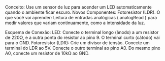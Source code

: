Conceito: Use um sensor de luz para acender um LED automaticamente quando o ambiente ficar escuro.
Novos Componentes: Fotoresistor (LDR).
O que você vai aprender: Leitura de entradas analógicas ( analogRead ) para medir valores que variam continuamente, como a intensidade
da luz.

Esquema de Conexão:
LED: Conecte o terminal longo (ânodo) a um resistor de 220Ω, e a outra ponta do resistor ao pino 9. O terminal curto (cátodo) vai para
o GND.
Fotoresistor (LDR): Crie um divisor de tensão. Conecte um terminal do LDR ao 5V. Conecte o outro terminal ao pino A0. Do mesmo
pino A0, conecte um resistor de 10kΩ ao GND.